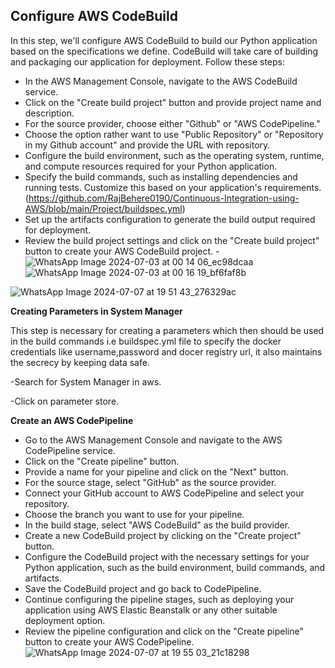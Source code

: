 ## Configure AWS CodeBuild

In this step, we'll configure AWS CodeBuild to build our Python application based on the specifications we define. CodeBuild will take care of building and packaging our application for deployment. Follow these steps:

- In the AWS Management Console, navigate to the AWS CodeBuild service.
- Click on the "Create build project" button and provide project name and description.
- For the source provider, choose either "Github" or "AWS CodePipeline."
- Choose the option rather want to use "Public Repository" or "Repository in my Github account" and provide the URL with repository.
- Configure the build environment, such as the operating system, runtime, and compute resources required for your Python application.
- Specify the build commands, such as installing dependencies and running tests. Customize this based on your application's requirements.(https://github.com/RajBehere0190/Continuous-Integration-using-AWS/blob/main/Project/buildspec.yml)
- Set up the artifacts configuration to generate the build output required for deployment.
- Review the build project settings and click on the "Create build project" button to create your AWS CodeBuild project.
-![WhatsApp Image 2024-07-03 at 00 14 06_ec98dcaa](https://github.com/RajBehere0190/Continuous-Integration-using-AWS/assets/117808263/4f498768-2314-42d9-954b-45e4470e2fb4)
![WhatsApp Image 2024-07-03 at 00 16 19_bf6faf8b](https://github.com/RajBehere0190/Continuous-Integration-using-AWS/assets/117808263/d371de2f-ea65-4f2b-880b-f90a928a15e5)

![WhatsApp Image 2024-07-07 at 19 51 43_276329ac](https://github.com/user-attachments/assets/678b55fd-9236-42cd-b312-57a72686243f)

**Creating Parameters in System Manager**

This step is necessary for creating a parameters which then should be used in the build commands i.e buildspec.yml file to specify the docker credentials like username,password and docer registry url,
it also maintains the secrecy by keeping data safe.

-Search for System Manager in aws.

-Click on parameter store.



**Create an AWS CodePipeline**

- Go to the AWS Management Console and navigate to the AWS CodePipeline service.
- Click on the "Create pipeline" button.
- Provide a name for your pipeline and click on the "Next" button.
- For the source stage, select "GitHub" as the source provider.
- Connect your GitHub account to AWS CodePipeline and select your repository.
- Choose the branch you want to use for your pipeline.
- In the build stage, select "AWS CodeBuild" as the build provider.
- Create a new CodeBuild project by clicking on the "Create project" button.
- Configure the CodeBuild project with the necessary settings for your Python application, such as the build environment, build commands, and artifacts.
- Save the CodeBuild project and go back to CodePipeline.
- Continue configuring the pipeline stages, such as deploying your application using AWS Elastic Beanstalk or any other suitable deployment option.
- Review the pipeline configuration and click on the "Create pipeline" button to create your AWS CodePipeline.
 ![WhatsApp Image 2024-07-07 at 19 55 03_21c18298](https://github.com/RajBehere0190/Continuous-Integration-using-AWS/assets/117808263/c12f837b-9894-4c0f-9ca9-414bb0e358bc)



